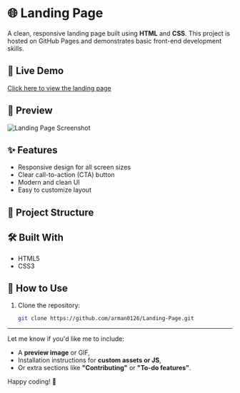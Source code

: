 # 🌐 Landing Page

A clean, responsive landing page built using **HTML** and **CSS**. This project is hosted on GitHub Pages and demonstrates basic front-end development skills.

## 🔗 Live Demo

[Click here to view the landing page](https://arman0126.github.io/Landing-Page/)

## 📸 Preview

![Landing Page Screenshot](preview.png) <!-- Replace with actual screenshot file if available -->

## ✨ Features

- Responsive design for all screen sizes
- Clear call-to-action (CTA) button
- Modern and clean UI
- Easy to customize layout

## 📁 Project Structure


## 🛠️ Built With

- HTML5
- CSS3

## 🚀 How to Use

1. Clone the repository:
   ```bash
   git clone https://github.com/arman0126/Landing-Page.git

----

Let me know if you'd like me to include:
- A **preview image** or GIF,
- Installation instructions for **custom assets or JS**,
- Or extra sections like **"Contributing"** or **"To-do features"**.

Happy coding! 🚀


